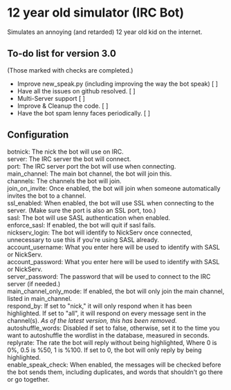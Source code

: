 # 12 year old simulator (IRC Bot)
Simulates an annoying (and retarded) 12 year old kid on the internet.

## To-do list for version 3.0
(Those marked with checks are completed.)

* Improve new_speak.py (including improving the way the bot speak) [ ]
* Have all the issues on github resolved. [ ]
* Multi-Server support [ ]
* Improve & Cleanup the code. [ ]
* Have the bot spam lenny faces periodically. [ ]

## Configuration

botnick: The nick the bot will use on IRC.
<br>
server: The IRC server the bot will connect.
<br>
port: The IRC server port the bot will use when connecting.
<br>
main_channel: The main bot channel, the bot will join this.
<br>
channels: The channels the bot will join.
<br>
join_on_invite: Once enabled, the bot will join when someone automatically invites the bot to a channel.
<br>
ssl_enabled: When enabled, the bot will use SSL when connecting to the server. (Make sure the port is also an SSL port, too.)
<br>
sasl: The bot will use SASL authentication when enabled.
<br>
enforce_sasl: If enabled, the bot will quit if sasl fails.
<br>
nickserv_login: The bot will identify to NickServ once connected, unnecessary to use this if you're using SASL already.
<br>
account_username: What you enter here will be used to identify with SASL or NickServ.
<br>
account_password: What you enter here will be used to identify with SASL or NickServ.
<br>
server_password: The password that will be used to connect to the IRC server (if needed.)
<br>
main_channel_only_mode: If enabled, the bot will only join the main channel, listed in main_channel.
<br>
respond_by: If set to "nick," it will only respond when it has been highlighted. If set to "all", it will respond on every message sent in the channel(s). *As of the latest version, this has been removed.*
<br>
autoshuffle_words: Disabled if set to false, otherwise, set it to the time you want to autoshuffle the wordlist in the database, measured in seconds.
<br>
replyrate: The rate the bot will reply without being highlighted, Where 0 is 0%, 0.5 is %50, 1 is %100. If set to 0, the bot will only reply by being highlighted.
<br>
enable_speak_check: When enabled, the messages will be checked before the bot sends them, including duplicates, and words that shouldn't go there or go together.
